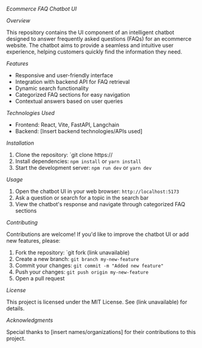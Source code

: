 *Ecommerce FAQ Chatbot UI*

*Overview*

This repository contains the UI component of an intelligent chatbot designed to answer frequently asked questions (FAQs) for an ecommerce website. The chatbot aims to provide a seamless and intuitive user experience, helping customers quickly find the information they need.

*Features*

- Responsive and user-friendly interface
- Integration with backend API for FAQ retrieval
- Dynamic search functionality
- Categorized FAQ sections for easy navigation
- Contextual answers based on user queries

*Technologies Used*

- Frontend: React, Vite, FastAPI, Langchain
- Backend: [Insert backend technologies/APIs used]

*Installation*

1. Clone the repository: `git clone https://
2. Install dependencies: `npm install` or `yarn install`
3. Start the development server: `npm run dev` or `yarn dev`

*Usage*

1. Open the chatbot UI in your web browser: `http://localhost:5173`
2. Ask a question or search for a topic in the search bar
3. View the chatbot's response and navigate through categorized FAQ sections

*Contributing*

Contributions are welcome! If you'd like to improve the chatbot UI or add new features, please:

1. Fork the repository: `git fork (link unavailable)
2. Create a new branch: `git branch my-new-feature`
3. Commit your changes: `git commit -m "Added new feature"`
4. Push your changes: `git push origin my-new-feature`
5. Open a pull request

*License*

This project is licensed under the MIT License. See (link unavailable) for details.

*Acknowledgments*

Special thanks to [insert names/organizations] for their contributions to this project.
